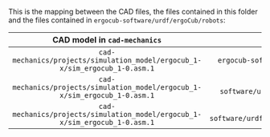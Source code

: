 This is the mapping between the CAD files, the files contained in this folder and the files contained in `ergocub-software/urdf/ergoCub/robots`:

| CAD model in `cad-mechanics` | yaml file | csv file | YARP_ROBOT_NAME |
|:----------:|:---------:|:----------:|:--------------:|
| `cad-mechanics/projects/simulation_model/ergocub_1-x/sim_ergocub_1-0.asm.1` | `ergocub-software/urdf/creo2urdf/data/ergocub1_0/ERGOCUB_all_options.yaml` | `ergocub-software/urdf/creo2urdf/data/common/ERGOCUB_joint_all_parameters.csv` | `ergoCubSN000`  |
| `cad-mechanics/projects/simulation_model/ergocub_1-x/sim_ergocub_1-0.asm.1` | `ergocub-software/urdf/creo2urdf/data/ergocub1_0/ERGOCUB_all_options_gazebo.yaml` | `ergocub-software/urdf/creo2urdf/data/common/ERGOCUB_joint_all_parameters.csv` | `ergoCubGazeboV1`  |
| `cad-mechanics/projects/simulation_model/ergocub_1-x/sim_ergocub_1-0.asm.1` | `ergocub-software/urdf/creo2urdf/data/ergocub1_0/ERGOCUB_all_options_minContacts.yaml` | `ergocub-software/urdf/creo2urdf/data/common/ERGOCUB_joint_all_parameters.csv` | `ergoCubGazeboV1_minContacts`  |
